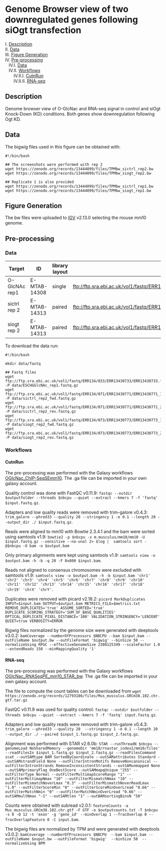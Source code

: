 # Genome Browser view of two downregulated genes following siOgt transfection

I. [Description](#description)  
II. [Data](#data)  
III. [Figure Generation](#figure-generation)  
IV. [Pre-processing](#pre-processing)  
&nbsp;&nbsp; IV.I. [Data](#data-1)  
&nbsp;&nbsp; IV.II. [Workflows](#workflows)  
&nbsp;&nbsp;&nbsp;&nbsp;&nbsp;&nbsp; IV.II.I. [CutnRun](#cutnrun)  
&nbsp;&nbsp;&nbsp;&nbsp;&nbsp;&nbsp; IV.II.II. [RNA-seq](#rna-seq)  


## Description

Genome browser view of O-GlcNac and RNA-seq signal in control and siOgt Knock-Down (KD) conditions. Both genes show downregulation following Ogt KD.

## Data

The bigwig files used in this figure can be obtained with:

```
#!/bin/bash

## The screenshots were performed with rep 2
wget https://zenodo.org/records/13444099/files/TPMbw_sictrl_rep2.bw
wget https://zenodo.org/records/13444099/files/TPMbw_siogt_rep2.bw

## Replicate 1 is also provided
wget https://zenodo.org/records/13444099/files/TPMbw_sictrl_rep1.bw
wget https://zenodo.org/records/13444099/files/TPMbw_siogt_rep1.bw
```

## Figure Generation

The bw files were uploaded to [IGV](https://igv.org/) v2.13.0 selecting the mouse mm10 genome.



## Pre-processing

### Data

| Target | ID | library layout | link 1| link 2 |
|--------|----|----------------|-------|--------|
| O-GlcNAc rep1 | E-MTAB-14308 | single | ftp://ftp.sra.ebi.ac.uk/vol1/fastq/ERR134/033/ERR13430733/ERR13430733.fastq.gz ||
| sictrl rep 2 | E-MTAB-14313 | paired | ftp://ftp.sra.ebi.ac.uk/vol1/fastq/ERR134/071/ERR13430771/ERR13430771_1.fastq.gz | ftp://ftp.sra.ebi.ac.uk/vol1/fastq/ERR134/071/ERR13430771/ERR13430771_2.fastq.gz |
| siogt rep 2 | E-MTAB-14313 | paired | ftp://ftp.sra.ebi.ac.uk/vol1/fastq/ERR134/073/ERR13430773/ERR13430773_1.fastq.gz | ftp://ftp.sra.ebi.ac.uk/vol1/fastq/ERR134/073/ERR13430773/ERR13430773_2.fastq.gz |

To download the data run:

```
#!/bin/bash

mkdir data/fastq

## Fastq files
wget ftp://ftp.sra.ebi.ac.uk/vol1/fastq/ERR134/033/ERR13430733/ERR13430733.fastq.gz -P data/ESCHGGlcNAc_rep1.fastq.gz
wget ftp://ftp.sra.ebi.ac.uk/vol1/fastq/ERR134/071/ERR13430771/ERR13430771_1.fastq.gz -P data/sictrl_rep2_fwd.fastq.gz
wget ftp://ftp.sra.ebi.ac.uk/vol1/fastq/ERR134/071/ERR13430771/ERR13430771_2.fastq.gz -P data/sictrl_rep2_rev.fastq.gz
wget ftp://ftp.sra.ebi.ac.uk/vol1/fastq/ERR134/073/ERR13430773/ERR13430773_1.fastq.gz -P data/siogt_rep2_fwd.fastq.gz
wget ftp://ftp.sra.ebi.ac.uk/vol1/fastq/ERR134/073/ERR13430773/ERR13430773_2.fastq.gz -P data/siogt_rep2_rev.fastq.gz
```


### Workflows

#### CutnRun

The pre-processing was performed with the Galaxy workflows [OGlcNac_ChIP-SeqSEmm10](../../figure1/A/galaxy-workflows/Galaxy-Workflow-OGlcNac_ChIP-SeqSEmm10.ga). The .ga file can be imported in your own galaxy account.

Quality control was done with FastQC v0.11.9: `fastqc --outdir $outputfolder --threads $nbcpu --quiet --extract --kmers 7 -f 'fastq' $input.fastq.gz`.

Adapters and low quality reads were removed with trim-galore v0.4.3: `trim_galore --phred33 --quality 20 --stringency 1 -e 0.1 --length 20 --output_dir ./ $input.fastq.gz`.

Reads were aligned to mm10 with Bowtie 2.3.4.1 and the bam were sorted using samtools v1.9: `bowtie2 -p $nbcpu -x m.musculus/mm10/mm10 -U $input.fastq.gz --sensitive --no-unal 2> $log |  samtools sort -@$nbcpu -O bam -o $output.bam`

Only primary alignments were kept using samtools v1.9: `samtools view -o $output.bam -h -b -q 20 -F 0x800 $input.bam`.

Reads not aligned to consensus chromosomes were excluded with samtools v1.9: `samtools view -o $output.bam -h -b $input.bam 'chr1' 'chr2' 'chr3' 'chr4' 'chr5' 'chr6' 'chr7' 'chr8' 'chr9' 'chr10' 'chr11' 'chr12' 'chr13' 'chr14' 'chr15' 'chr16' 'chr17' 'chr18' 'chr19' 'chrX' 'chrY'`.

Duplicates were removed with picard v2.18.2: `picard MarkDuplicates INPUT=$input.bam OUTPUT=$output.bam METRICS_FILE=$metrics.txt REMOVE_DUPLICATES='true' ASSUME_SORTED='true'  DUPLICATE_SCORING_STRATEGY='SUM_OF_BASE_QUALITIES' OPTICAL_DUPLICATE_PIXEL_DISTANCE='100' VALIDATION_STRINGENCY='LENIENT' QUIET=true VERBOSITY=ERROR`

Bigwig files normalized by the genome size were generated with deeptools v3.0.2:
`bamCoverage --numberOfProcessors $NBCPU --bam $input.bam --outFileName $output.bw --outFileFormat 'bigwig' --binSize 50 --normalizeUsing RPGC --effectiveGenomeSize 2308125349 --scaleFactor 1.0  --extendReads 150 --minMappingQuality '1'`

#### RNA-seq

The pre-processing was performed with the Galaxy workflows [OGlcNac_RNASeqPE_mm10_STAR_bw](../B/galaxy-workflows/Galaxy-Workflow-OGlcNac_RNASeqPE_mm10_STAR_bw.ga). The .ga file can be imported in your own galaxy account.

The file to compute the count tables can be downloaded from `wget https://zenodo.org/records/12793186/files/Mus_musculus.GRCm38.102.chr.gtf.tar.gz`

FastQC v0.11.9 was used for quality control: `fastqc --outdir $outfolder --threads $nbcpu --quiet --extract --kmers 7 -f 'fastq' input.fastq.gz`.

Adapters and low quality reads were removed with trim-galore v0.4.3: `trim_galore --phred33 --quality 20  --stringency 1 -e 0.1 --length 20 --output_dir ./ --paired $input_1.fastq.gz $input_2.fastq.gz`.

Alignment was performed with STAR v2.6.0b: `STAR --runThreadN $nbcpu --genomeLoad NoSharedMemory --genomeDir 'mm10/rnastar_index2/mm10/files' --readFilesIn $input_1.fastq.gz $input_2.fastq.gz --readFilesCommand zcat --outSAMtype BAM SortedByCoordinate --outSAMattributes Standard --outSAMstrandField None --outFilterIntronMotifs RemoveNoncanonical --outFilterIntronStrands RemoveInconsistentStrands --outSAMunmapped None --outSAMprimaryFlag OneBestScore --outSAMmapqUnique "255" --outFilterType Normal --outFilterMultimapScoreRange "1" --outFilterMultimapNmax "10" --outFilterMismatchNmax "10" --outFilterMismatchNoverLmax "0.3" --outFilterMismatchNoverReadLmax "1.0" --outFilterScoreMin "0" --outFilterScoreMinOverLread "0.66" --outFilterMatchNmin "0" --outFilterMatchNminOverLread "0.66" --outSAMmultNmax "-1" --outSAMtlen "1" --outBAMsortingBinsN "50"`

Counts were obtained with subread v2.0.1: `featureCounts -a Mus_musculus.GRCm38.102.chr.gtf -F GTF -o $outputcounts.txt -T $nbcpu -s 0 -Q 12 -t 'exon' -g 'gene_id' --minOverlap 1 --fracOverlap 0 --fracOverlapFeature 0 -C input.bam`.

The bigwig files are normalized by TPM and were generated with deeptools v3.0.2:
`bamCoverage --numberOfProcessors $NBCPU  --bam $input.bam --outFileName $ouput.bw --outFileFormat 'bigwig'  --binSize 50  --normalizeUsing BPM`
